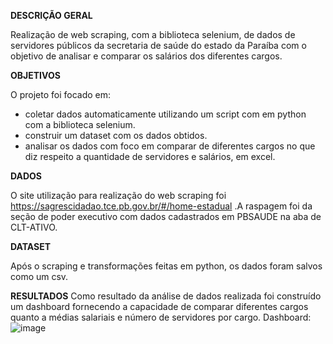 **DESCRIÇÃO GERAL**

Realização de web scraping, com a biblioteca selenium, de dados de servidores públicos da secretaria de saúde do estado da Paraíba com o objetivo de analisar e comparar os salários dos diferentes cargos.

**OBJETIVOS**

O projeto foi focado em:

- coletar dados automaticamente utilizando um script com em python com a biblioteca selenium.
- construir um dataset com os dados obtidos.
- analisar os dados com foco em comparar de diferentes cargos no que diz respeito a quantidade de servidores e salários, em excel.

**DADOS**

O site utilização para realização do web scraping foi https://sagrescidadao.tce.pb.gov.br/#/home-estadual .A raspagem foi da seção de poder executivo com dados cadastrados em PBSAUDE na aba de CLT-ATIVO.

**DATASET**

Após o scraping e transformações feitas em python, os dados foram salvos como um csv.

**RESULTADOS**
Como resultado da análise de dados realizada foi construído um dashboard fornecendo a capacidade de comparar diferentes cargos quanto a médias salariais e número de servidores por cargo.
Dashboard:
![image](https://github.com/user-attachments/assets/0b78d149-1065-46bf-9d33-39ff53fe7f8c)

